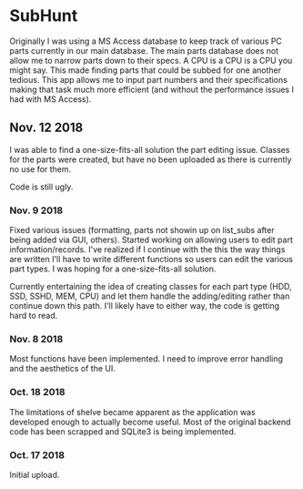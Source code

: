 # SubHunt

Originally I was using a MS Access database to keep track of various PC parts currently in our main database.  The main parts database does not allow me to narrow parts down to their specs.  A CPU is a CPU is a CPU you might say.  This made finding parts that could be subbed for one another tedious.  This app allows me to input part numbers and their specifications making that task much more efficient (and without the performance issues I had with MS Access).

## Nov. 12 2018
I was able to find a one-size-fits-all solution the part editing issue.  Classes for the parts were created, but have no been uploaded as there is currently no use for them.

Code is still ugly.

### Nov. 9 2018
Fixed various issues (formatting, parts not showin up on list_subs after being added via GUI, others).  Started working on allowing users to edit part information/records.  I've realized if I continue with the this the way things are written I'll have to write different functions so users can edit the various part types.  I was hoping for a one-size-fits-all solution.

Currently entertaining the idea of creating classes for each part type (HDD, SSD, SSHD, MEM, CPU) and let them handle the adding/editing rather than continue down this path.  I'll likely have to either way, the code is getting hard to read.

### Nov. 8 2018
Most functions have been implemented.  I need to improve error handling and the aesthetics of the UI.

### Oct. 18 2018
The limitations of shelve became apparent as the application was developed enough to actually become useful.  Most of the original backend code has been scrapped and SQLite3 is being implemented.

### Oct. 17 2018
Initial upload.
